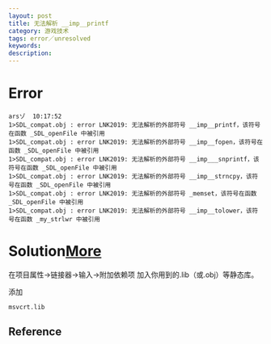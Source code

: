 ```yaml
---
layout: post
title: 无法解析 __imp__printf
category: 游戏技术
tags: error／unresolved
keywords: 
description: 
---
```


# Error

```
arsゾ  10:17:52
1>SDL_compat.obj : error LNK2019: 无法解析的外部符号 __imp__printf，该符号在函数 _SDL_openFile 中被引用
1>SDL_compat.obj : error LNK2019: 无法解析的外部符号 __imp__fopen，该符号在函数 _SDL_openFile 中被引用
1>SDL_compat.obj : error LNK2019: 无法解析的外部符号 __imp___snprintf，该符号在函数 _SDL_openFile 中被引用
1>SDL_compat.obj : error LNK2019: 无法解析的外部符号 __imp__strncpy，该符号在函数 _SDL_openFile 中被引用
1>SDL_compat.obj : error LNK2019: 无法解析的外部符号 _memset，该符号在函数 _SDL_openFile 中被引用
1>SDL_compat.obj : error LNK2019: 无法解析的外部符号 __imp__tolower，该符号在函数 _my_strlwr 中被引用
```
# Solution[More](http://bbs.csdn.net/topics/120056819)

在项目属性->链接器->输入->附加依赖项 加入你用到的.lib（或.obj）等静态库。

添加

```
msvcrt.lib
```

## Reference
